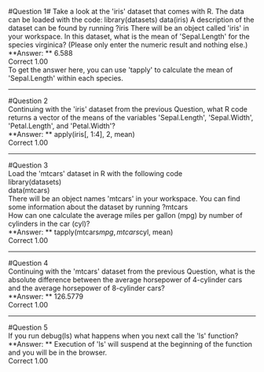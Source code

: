 #Question 1#
Take a look at the 'iris' dataset that comes with R. The data can be loaded with the code:
library(datasets)
data(iris)
A description of the dataset can be found by running
?iris
There will be an object called 'iris' in your workspace. In this dataset, what is the mean of 'Sepal.Length' for the species virginica? (Please only enter the numeric result and nothing else.)  
**Answer: ** 6.588	 
Correct	1.00  
To get the answer here, you can use 'tapply' to calculate the mean of 'Sepal.Length' within each species. 
  
---
#Question 2  
Continuing with the 'iris' dataset from the previous Question, what R code returns a vector of the means of the variables 'Sepal.Length', 'Sepal.Width', 'Petal.Length', and 'Petal.Width'?  
**Answer: ** apply(iris[, 1:4], 2, mean)	  
Correct	1.00  
  
---
#Question 3  
Load the 'mtcars' dataset in R with the following code  
library(datasets)  
data(mtcars)  
There will be an object names 'mtcars' in your workspace. You can find some information about the dataset by running
?mtcars  
How can one calculate the average miles per gallon (mpg) by number of cylinders in the car (cyl)?  
**Answer: ** tapply(mtcars$mpg, mtcars$cyl, mean)	  
Correct	1.00  
  
---
#Question 4  
Continuing with the 'mtcars' dataset from the previous Question, what is the absolute difference between the average horsepower of 4-cylinder cars and the average horsepower of 8-cylinder cars?  
**Answer: ** 126.5779	  
Correct	1.00  
  
---
#Question 5  
If you run debug(ls)   what happens when you next call the 'ls' function?    
**Answer: ** Execution of 'ls' will suspend at the beginning of the function and you will be in the browser.    
Correct	1.00  
  
